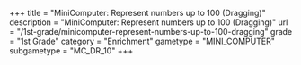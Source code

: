 +++
title = "MiniComputer: Represent numbers up to 100 (Dragging)"
description = "MiniComputer: Represent numbers up to 100 (Dragging)"
url = "/1st-grade/minicomputer-represent-numbers-up-to-100-dragging"
grade = "1st Grade"
category = "Enrichment"
gametype = "MINI_COMPUTER"
subgametype = "MC_DR_10"
+++